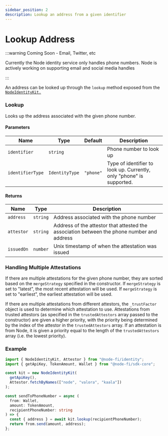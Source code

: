 ```yaml
---
sidebar_position: 2
description: Lookup an address from a given identifier
---
```


# Lookup Address

:::warning Coming Soon - Email, Twitter, etc

Currently the Node identity service only handles phone numbers. Node is actively working on supporting email and social media handles

:::

An address can be looked up through the `lookup` method exposed from the [`NodeIdentityKit.`](./setup.md#example)

### Lookup

Looks up the address associated with the given phone number.

#### Parameters

| Name             | Type           | Default   | Description                                                          |
| ---------------- | -------------- | --------- | -------------------------------------------------------------------- |
| `identifier`     | `string`       |           | Phone number to look up                                              |
| `identifierType` | `IdentityType` | `"phone"` | Type of identifier to look up. Currently, only "phone" is supported. |

#### Returns

| Name       | Type     | Description                                                                                |
| ---------- | -------- | ------------------------------------------------------------------------------------------ |
| `address`  | `string` | Address associated with the phone number                                                   |
| `attestor` | `string` | Address of the attestor that attested the association between the phone number and address |
| `issuedOn` | `number` | Unix timestamp of when the attestation was issued                                          |

### Handling Multiple Attestations

If there are multiple attestations for the given phone number, they are sorted based on the `mergeStrategy` specified in the constructor. If `mergeStrategy` is set to "latest", the most recent attestation will be used. If `mergeStrategy` is set to "earliest", the earliest attestation will be used.

If there are multiple attestations from different attestors, the `_trustFactor` object is used to determine which attestation to use. Attestations from trusted attestors (as specified in the `trustedAttestors` array passed to the constructor) are given a higher priority, with the priority being determined by the index of the attestor in the `trustedAttestors` array. If an attestation is from Node, it is given a priority equal to the length of the `trustedAttestors` array (i.e. the lowest priority).

### Example

```ts
import { NodeIdentityKit, Attestor } from "@node-fi/identity";
import { getApiKey, TokenAmount, Wallet } from "@node-fi/sdk-core";

const kit = new NodeIdentityKit(
  getApiKey(),
  Attestor.fetchByNames(["node", "valora", "kaala"])
);

const sendToPhoneNumber = async (
  from: Wallet,
  amount: TokenAmount,
  recipientPhoneNumber: string
) => {
  const { address } = await kit.lookup(recipientPhoneNumber);
  return from.send(amount, address);
};
```
